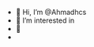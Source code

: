 - 👋 Hi, I’m @Ahmadhcs
- 👀 I’m interested in 
- 🌱 
- 


<!---
Ahmadhcs/Ahmadhcs is a ✨ special ✨ repository because its `README.md` (this file) appears on your GitHub profile.
You can click the Preview link to take a look at your changes.
--->
